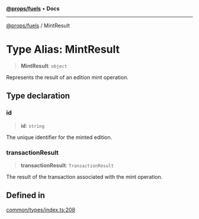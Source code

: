 [**@props/fuels**](../README.md) • **Docs**

***

[@props/fuels](../README.md) / MintResult

# Type Alias: MintResult

> **MintResult**: `object`

Represents the result of an edition mint operation.

## Type declaration

### id

> **id**: `string`

The unique identifier for the minted edition.

### transactionResult

> **transactionResult**: `TransactionResult`

The result of the transaction associated with the mint operation.

## Defined in

[common/types/index.ts:208](https://github.com/Props-Labs/octane/blob/5ddf1f6ec918b19be1516f349bcbaf667497f240/packages/props-fuels/src/common/types/index.ts#L208)
